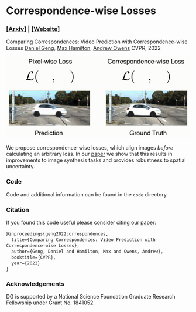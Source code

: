 # Correspondence-wise Losses

### [[Arxiv]](https://arxiv.org/abs/2104.09498) | [[Website]](https://dangeng.github.io/CorrWiseLosses/)

Comparing Correspondences: Video Prediction with Correspondence-wise Losses
[Daniel Geng](https://dangeng.github.io/), [Max Hamilton](https://johnmaxh.github.io/), [Andrew Owens](http://andrewowens.com/)
CVPR, 2022

![Teaser figure](./docs/resources/teaser.gif)

We propose correspondence-wise losses, which align images _before_ calculating an arbitrary loss. In our [paper](https://arxiv.org/abs/2104.09498) we show that this results in improvements to image synthesis tasks and provides robustness to spatial uncertainty.

### Code

Code and additional information can be found in the `code` directory.

### Citation

If you found this code useful please consider citing our [paper](https://arxiv.org/abs/2104.09498):

```
@inproceedings{geng2022correspondences,
  title={Comparing Correspondences: Video Prediction with Correspondence-wise Losses},
  author={Geng, Daniel and Hamilton, Max and Owens, Andrew},
  booktitle={CVPR},
  year={2022}
}
```

### Acknowledgements

DG is supported by a National Science Foundation Graduate Research Fellowship under Grant No. 1841052.

